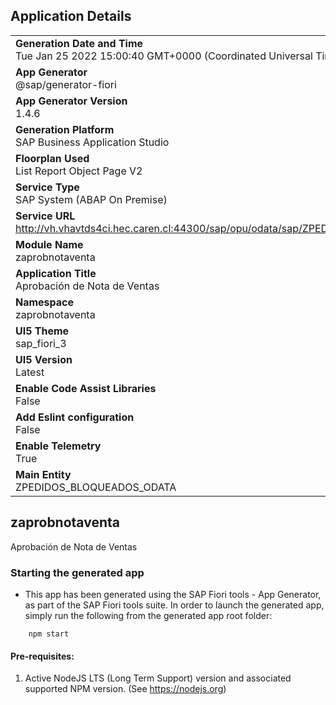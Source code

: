 ## Application Details
|               |
| ------------- |
|**Generation Date and Time**<br>Tue Jan 25 2022 15:00:40 GMT+0000 (Coordinated Universal Time)|
|**App Generator**<br>@sap/generator-fiori|
|**App Generator Version**<br>1.4.6|
|**Generation Platform**<br>SAP Business Application Studio|
|**Floorplan Used**<br>List Report Object Page V2|
|**Service Type**<br>SAP System (ABAP On Premise)|
|**Service URL**<br>http://vh.vhavtds4ci.hec.caren.cl:44300/sap/opu/odata/sap/ZPED_BLOQ_SRV/
|**Module Name**<br>zaprobnotaventa|
|**Application Title**<br>Aprobación de Nota de Ventas|
|**Namespace**<br>zaprobnotaventa|
|**UI5 Theme**<br>sap_fiori_3|
|**UI5 Version**<br>Latest|
|**Enable Code Assist Libraries**<br>False|
|**Add Eslint configuration**<br>False|
|**Enable Telemetry**<br>True|
|**Main Entity**<br>ZPEDIDOS_BLOQUEADOS_ODATA|

## zaprobnotaventa

Aprobación de Nota de Ventas

### Starting the generated app

-   This app has been generated using the SAP Fiori tools - App Generator, as part of the SAP Fiori tools suite.  In order to launch the generated app, simply run the following from the generated app root folder:

```
    npm start
```

#### Pre-requisites:

1. Active NodeJS LTS (Long Term Support) version and associated supported NPM version.  (See https://nodejs.org)


